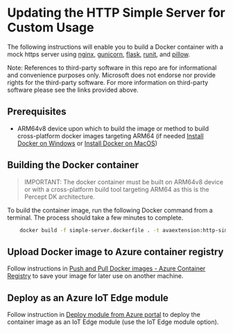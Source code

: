 
# Updating the HTTP Simple Server for Custom Usage

The following instructions will enable you to build a Docker container with a mock https server using [nginx](https://www.nginx.com/), [gunicorn](https://gunicorn.org/), [flask](https://github.com/pallets/flask), [runit](http://smarden.org/runit/), and [pillow](https://pillow.readthedocs.io/en/stable/index.html).

Note: References to third-party software in this repo are for informational and convenience purposes only. Microsoft does not endorse nor provide rights for the third-party software. For more information on third-party software please see the links provided above.

## Prerequisites

- ARM64v8 device upon which to build the image or method to build cross-platform docker images targeting ARM64 (if needed [Install Docker on Windows](http://docs.docker.com/docker-for-windows/install/) or [Install Docker on MacOS](https://docs.docker.com/docker-for-mac/install/))

## Building the Docker container

> IMPORTANT:  The docker container must be built on ARM64v8 device or with a cross-platform build tool targeting ARM64 as this is the Percept DK architecture.

To build the container image, run the following Docker command from a terminal. The process should take a few minutes to complete. 

```bash
    docker build -f simple-server.dockerfile . -t avaextension:http-simple-server-v1.0
```

## Upload Docker image to Azure container registry

Follow instructions in [Push and Pull Docker images - Azure Container Registry](http://docs.microsoft.com/azure/container-registry/container-registry-get-started-docker-cli) to save your image for later use on another machine.

## Deploy as an Azure IoT Edge module

Follow instruction in [Deploy module from Azure portal](https://docs.microsoft.com/azure/iot-edge/how-to-deploy-modules-portal) to deploy the container image as an IoT Edge module (use the IoT Edge module option).

